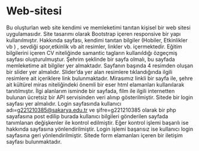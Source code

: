 # Web-sitesi
Bu oluşturlan web site kendimi ve memleketimi tanıtan kişisel bir web sitesi uygulamasıdır. Site tasarımı olarak Bootstrap içeren responsive bir yapı kullanılmıştır. 
Hakkında sayfası, kendimi tanıtan bilgiler (Hobiler, 
Etkinlikler vb ) , sevdiği spor,etkinlik vb ait resimler, linkler vb. içermektedir.
Eğitim bilgilerini içeren CV niteliğinde samantic tagların kullanıldığı özgeçmiş sayfası oluşturulmuştur.
Şehrim şeklinde bir sayfa olmalı, bu sayfada memleketime ait bilgiler yer almaktadır. Sayfanın başında 4 resimden oluşan bir slider yer almalıdır. Slider’da yer alan resimlere tıklandığında 
ilgili resimlere ait içeriklere link bulunmaktadır.
Mirasımız linkli bir sayfa ile, şehre ait kültürel miras niteliğindeki önemli bir eser html elamanları kullanılarak tanıtılmıştır.
İlgi alanlarım isminde bir sayfada, film ile ilgili internetten bulunan ücretsiz bir API servisinden veri alınıp gösterilmiştir.
Sitede bir login sayfası yer almalıdır. Login sayfasında kullanıcı adı=g221210385@sakarya.edu.tr ve şifre=g221210385 olarak bir php sayafasına post edilip burada kullanıcı bilgileri gönderilen sayfada 
tanımlanan değişkenler ile kontrol edilmiştir. Eğer kontrol işlemi başarılı ise hakkında sayfasına yönlendirilmiştir. Login işlemi başarısız ise kullanıcı login sayfasına geri yönlendirilmiştir.
Sitede form elamanları içeren bir iletişim sayfası bulunmaktadır.
